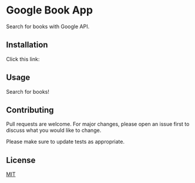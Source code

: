 # Google Book App

Search for books with Google API.

## Installation

Click this link:

## Usage

Search for books!

## Contributing
Pull requests are welcome. For major changes, please open an issue first to discuss what you would like to change.

Please make sure to update tests as appropriate.

## License
[MIT](https://choosealicense.com/licenses/mit/)
